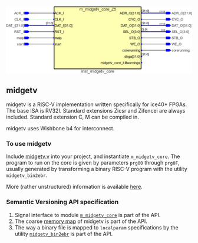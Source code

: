 ![picture of midgetv](doc/m_midgetv_core.png)
                       
## midgetv
midgetv is a RISC-V implementation written specifically for ice40*
FPGAs. The base ISA is RV32I. Standard extensions Zicsr and Zifencei
are always included. Standard extension C, M can be compiled in.

midgetv uses Wishbone b4 for interconnect.

### To use midgetv
Include [midgetv.v](work/midgetv.v) into your project, and instantiate
`m_midgetv_core`. The program to run on the core is given by
parameters `prg00` through `prg0F`, usually generated by transforming
a binary RISC-V program with the utility `midgetv_bin2ebr`.


More (rather unstructured) information is available
[here](doc/generalinfo.md).


### Semantic Versioning API specification
1. Signal interface to module [`m_midgetv_core`](work/code/m_midgetv_core.v) is part of the API.
2. The coarse [memory map](work/sw/inc/midgetv.inc) of midgetv is part of the API. 
3. The way a binary file is mapped to `localparam` specifications by the
   utility [`midgetv_bin2ebr`](work/util/midgetv_bin2ebr.c) is part of the API.

